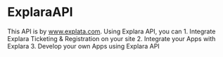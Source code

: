 ExplaraAPI
==========

This API is by www.explata.com. Using Explara API, you can  1. Integrate Explara Ticketing &amp; Registration on your site  2. Integrate your Apps with Explara 3. Develop your own Apps using Explara API 
